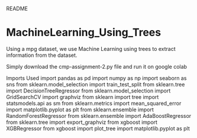 README
# MachineLearning_Using_Trees
Using a mpg dataset, we use Machine Learning using trees to extract information from the dataset.

Simply download the cmp-assignment-2.py file and run it on google colab

Imports Used
import pandas as pd
import numpy as np
import seaborn as sns
from sklearn.model_selection import train_test_split
from sklearn.tree import DecisionTreeRegressor
from sklearn.model_selection import GridSearchCV
import graphviz
from sklearn import tree
import statsmodels.api as sm
from sklearn.metrics import mean_squared_error
import matplotlib.pyplot as plt
from sklearn.ensemble import RandomForestRegressor
from sklearn.ensemble import AdaBoostRegressor
from sklearn.tree import export_graphviz
from xgboost import XGBRegressor
from xgboost import plot_tree
import matplotlib.pyplot as plt